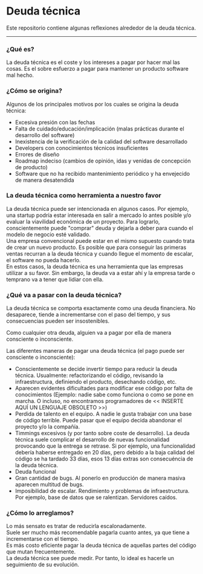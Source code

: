 # Deuda técnica

Este repositorio contiene algunas reflexiones alrededor de la deuda técnica.  


-------- 

### ¿Qué es?
La deuda técnica es el coste y los intereses a pagar por hacer mal las cosas. Es el sobre esfuerzo a pagar para mantener un producto software mal hecho.  

### ¿Cómo se origina?
Algunos de los principales motivos por los cuales se origina la deuda técnica:  
* Excesiva presión con las fechas
* Falta de cuidado/educación/implicación (malas prácticas durante el desarrollo del software)
* Inexistencia de la verificación de la calidad del software desarrollado
* Developers con conocimientos técnicos insuficientes
* Errores de diseño
* Roadmap indeciso (cambios de opinión, idas y venidas de concepción de producto)
* Software que no ha recibido mantenimiento periódico y ha envejecido de manera desatendida

### La deuda técnica como herramienta a nuestro favor
La deuda técnica puede ser intencionada en algunos casos. Por ejemplo, una startup podría estar interesada en salir a mercado lo antes posible y/o evaluar la viavilidad económica de un proyecto. Para lograrlo, conscientemente puede "comprar" deuda y dejarla a deber para cuando el modelo de negocio esté validado.  
Una empresa convencional puede estar en el mismo supuesto cuando trata de crear un nuevo producto. Es posible que para conseguir las primeras ventas recurran a la deuda técnica y cuando llegue el momento de escalar, el software no pueda hacerlo.  
En estos casos, la deuda técnica es una herramienta que las empresas utilizar a su favor. Sin embargo, la deuda va a estar ahí y la empresa tarde o temprano va a tener que lidiar con ella.  

### ¿Qué va a pasar con la deuda técnica?
La deuda técnica se comporta exactamente como una deuda financiera. No desaparece, tiende a incrementarse con el paso del tiempo, y sus consecuencias pueden ser insostenibles.    

Como cualquier otra deuda, alguien va a pagar por ella de manera consciente o inconsciente. 


Las diferentes maneras de pagar una deuda técnica (el pago puede ser consciente o inconsciente):
* Conscientemente se decide invertir tiempo para reducir la deuda técnica. Usualmente: refactorizando el código, revisando la infraestructura, definiendo el producto, desechando código, etc.
* Aparecen evidentes dificultades para modificar ese código por falta de conocimientos (Ejemplo: nadie sabe como funciona o como se pone en marcha. O incluso, no encontramos programadores de << INSERTE AQUÍ UN LENGUAJE OBSOLETO >>)
* Perdida de talento en el equipo. A nadie le gusta trabajar con una base de código terrible. Puede pasar que el equipo decida abandonar el proyecto y/o la compañía.
* Timmings excesivos (y por tanto sobre coste de desarrollo). La deuda técnica suele complicar el desarrollo de nuevas funcionalidad provocando que la entrega se retrase. Si por ejemplo, una funcionalidad debería haberse entregado en 20 días, pero debido a la baja calidad del código se ha tardado 33 días, esos 13 días extras son consecuéncia de la deuda técnica.
* Deuda funcional
* Gran cantidad de bugs. Al ponerlo en producción de manera masiva aparecen multitud de bugs.
* Imposibilidad de escalar. Rendimiento y problemas de infraestructura. Por ejemplo, base de datos que se ralentizan. Servidores caídos.




### ¿Cómo lo arreglamos?
Lo más sensato es tratar de reducirla escalonadamente.  
Suele ser mucho más recomendable pagarla cuanto antes, ya que tiene a incrementarse con el tiempo.  
Es más costo eficiente pagar la deuda técnica de aquellas partes del código que mutan frecuentemente.  
La deuda técnica see puede medir. Por tanto, lo ideal es hacerle un seguimiento de su evolución.  

